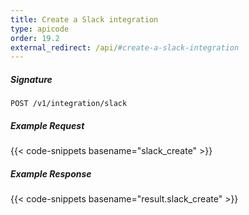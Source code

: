 ```yaml
---
title: Create a Slack integration
type: apicode
order: 19.2
external_redirect: /api/#create-a-slack-integration
---
```


##### Signature
`POST /v1/integration/slack`

##### Example Request

{{< code-snippets basename="slack_create" >}}

##### Example Response

{{< code-snippets basename="result.slack_create" >}}
